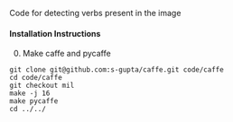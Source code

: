 Code for detecting verbs present in the image


#### Installation Instructions ####
0. Make caffe and pycaffe 

  ```shell
  git clone git@github.com:s-gupta/caffe.git code/caffe 
  cd code/caffe 
  git checkout mil
  make -j 16
  make pycaffe
  cd ../../
  ```

